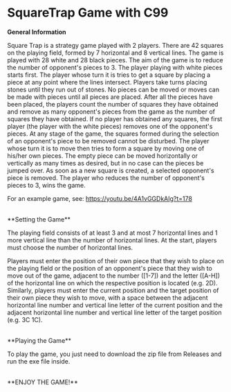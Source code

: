 # SquareTrap Game with C99

**General Information**

Square Trap is a strategy game played with 2 players. There are 42 squares on the playing field, formed by 7 horizontal and 8 vertical lines. The game is played with 28 white and 28 black pieces. The aim of the game is to reduce the number of opponent's pieces to 3.
The player playing with white pieces starts first. The player whose turn it is tries to get a square by placing a piece at any point where the lines intersect. Players take turns placing stones until they run out of stones. No pieces can be moved or moves can be made with pieces until all pieces are placed.
After all the pieces have been placed, the players count the number of squares they have obtained and remove as many opponent's pieces from the game as the number of squares they have obtained. If no player has obtained any squares, the first player (the player with the white pieces) removes one of the opponent's pieces. At any stage of the game, the squares formed during the selection of an opponent's piece to be removed cannot be disturbed.
The player whose turn it is to move then tries to form a square by moving one of his/her own pieces. The empty piece can be moved horizontally or vertically as many times as desired, but in no case can the pieces be jumped over. As soon as a new square is created, a selected opponent's piece is removed. The player who reduces the number of opponent's pieces to 3, wins the game.

For an example game, see: https://youtu.be/4A1vGGDkAIg?t=178

<br/>
**Setting the Game**

The playing field consists of at least 3 and at most 7 horizontal lines and 1 more vertical line than the number of horizontal lines. At the start, players must choose the number of horizontal lines. 

Players must enter the position of their own piece that they wish to place on the playing field or the position of an opponent's piece that they wish to move out of the game, adjacent to the number ([1-7]) and the letter ([A-H]) of the horizontal line on which the respective position is located (e.g. 2D). Similarly, players must enter the current position and the target position of their own piece they wish to move, with a space between the adjacent horizontal line number and vertical line letter of the current position and the adjacent horizontal line number and vertical line letter of the target position (e.g. 3C 1C).

<br/>
**Playing the Game**

To play the game, you just need to download the zip file from Releases and run the exe file inside.

<br/>
**ENJOY THE GAME!**

